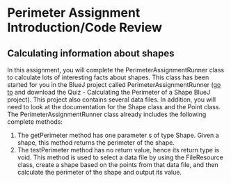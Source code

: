 # Perimeter Assignment Introduction/Code Review
## Calculating information about shapes
In this assignment, you will complete the PerimeterAssignmentRunner class to calculate lots of interesting facts about shapes. This class has been started for you in the BlueJ project called PerimeterAssignmentRunner ([go to](http://www.dukelearntoprogram.com/course2/files.php) and download the Quiz - Calculating the Perimeter of a Shape BlueJ project). 
This project also contains several data files. In addition, you will need to look at the documentation for the Shape class and the Point class.
The PerimeterAssignmentRunner class already includes the following complete methods:
1. The getPerimeter method has one parameter s of type Shape. Given a shape, this method returns the perimeter of the shape.
2. The testPerimeter method has no return value, hence its return type is void. This method is used to select a data file by using the FileResource class, create a shape based on the points from that data file, and then calculate the perimeter of the shape and output its value.
